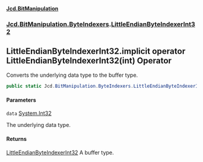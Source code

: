 ﻿#### [Jcd.BitManipulation](index.md 'index')

### [Jcd.BitManipulation.ByteIndexers](Jcd.BitManipulation.ByteIndexers.md 'Jcd.BitManipulation.ByteIndexers').[LittleEndianByteIndexerInt32](Jcd.BitManipulation.ByteIndexers.LittleEndianByteIndexerInt32.md 'Jcd.BitManipulation.ByteIndexers.LittleEndianByteIndexerInt32')

## LittleEndianByteIndexerInt32.implicit operator LittleEndianByteIndexerInt32(int) Operator

Converts the underlying data type to the buffer type.

```csharp
public static Jcd.BitManipulation.ByteIndexers.LittleEndianByteIndexerInt32 implicit operator LittleEndianByteIndexerInt32(int data);
```

#### Parameters

<a name='Jcd.BitManipulation.ByteIndexers.LittleEndianByteIndexerInt32.op_ImplicitJcd.BitManipulation.ByteIndexers.LittleEndianByteIndexerInt32(int).data'></a>

`data` [System.Int32](https://docs.microsoft.com/en-us/dotnet/api/System.Int32 'System.Int32')

The underlying data type.

#### Returns

[LittleEndianByteIndexerInt32](Jcd.BitManipulation.ByteIndexers.LittleEndianByteIndexerInt32.md 'Jcd.BitManipulation.ByteIndexers.LittleEndianByteIndexerInt32')
A buffer type.